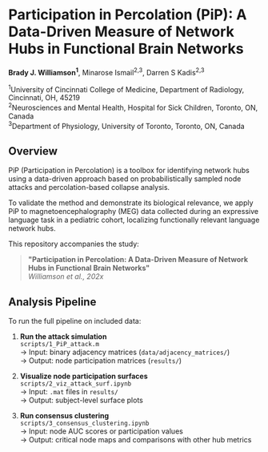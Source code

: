 # Participation in Percolation (PiP): A Data-Driven Measure of Network Hubs in Functional Brain Networks

**Brady J. Williamson<sup>1</sup>**, Minarose Ismail<sup>2,3</sup>, Darren S Kadis<sup>2,3</sup>

<sup>1</sup>University of Cincinnati College of Medicine, Department of Radiology, Cincinnati, OH, 45219  
<sup>2</sup>Neurosciences and Mental Health, Hospital for Sick Children, Toronto, ON, Canada  
<sup>3</sup>Department of Physiology, University of Toronto, Toronto, ON, Canada

## **Overview**  
PiP (Participation in Percolation) is a toolbox for identifying network hubs using a data-driven approach based on probabilistically sampled node attacks and percolation-based collapse analysis.

To validate the method and demonstrate its biological relevance, we apply PiP to magnetoencephalography (MEG) data collected during an expressive language task in a pediatric cohort, localizing functionally relevant language network hubs.

This repository accompanies the study:

> **"Participation in Percolation: 
A Data-Driven Measure of Network Hubs in Functional Brain Networks"**  
> *Williamson et al., 202x*

## Analysis Pipeline

To run the full pipeline on included data:

1. **Run the attack simulation**  
   `scripts/1_PiP_attack.m`  
   → Input: binary adjacency matrices (`data/adjacency_matrices/`)  
   → Output: node participation matrices (`results/`)

2. **Visualize node participation surfaces**  
   `scripts/2_viz_attack_surf.ipynb`  
   → Input: `.mat` files in `results/`  
   → Output: subject-level surface plots

3. **Run consensus clustering**  
   `scripts/3_consensus_clustering.ipynb`  
   → Input: node AUC scores or participation values  
   → Output: critical node maps and comparisons with other hub metrics


 
